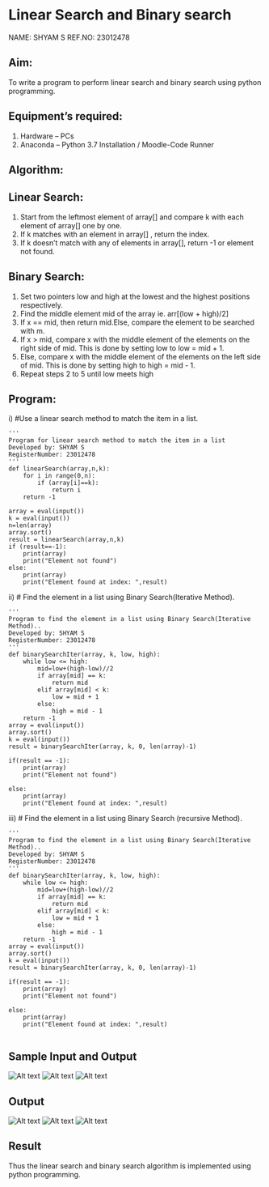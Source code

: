 # Linear Search and Binary search
NAME: SHYAM S
REF.NO: 23012478
## Aim:
To write a program to perform linear search and binary search using python programming.
## Equipment’s required:
1.	Hardware – PCs
2.	Anaconda – Python 3.7 Installation / Moodle-Code Runner
## Algorithm:
## Linear Search:
1.	Start from the leftmost element of array[] and compare k with each element of array[] one by one.
2.	If k matches with an element in array[] , return the index.
3.	If k doesn’t match with any of elements in array[], return -1 or element not found.
## Binary Search:
1.	Set two pointers low and high at the lowest and the highest positions respectively.
2.	Find the middle element mid of the array ie. arr[(low + high)/2]
3.	If x == mid, then return mid.Else, compare the element to be searched with m.
4.	If x > mid, compare x with the middle element of the elements on the right side of mid. This is done by setting low to low = mid + 1.
5.	Else, compare x with the middle element of the elements on the left side of mid. This is done by setting high to high = mid - 1.
6.	Repeat steps 2 to 5 until low meets high
## Program:
i)	#Use a linear search method to match the item in a list.
```
''' 
Program for linear search method to match the item in a list
Developed by: SHYAM S
RegisterNumber: 23012478
'''
def linearSearch(array,n,k):
    for i in range(0,n):
        if (array[i]==k):
            return i
    return -1
    
array = eval(input())
k = eval(input()) 
n=len(array)
array.sort()
result = linearSearch(array,n,k)
if (result==-1):
    print(array)
    print("Element not found")
else:
    print(array)
    print("Element found at index: ",result)
```
ii)	# Find the element in a list using Binary Search(Iterative Method).
```
''' 
Program to find the element in a list using Binary Search(Iterative Method)..
Developed by: SHYAM S
RegisterNumber: 23012478
'''
def binarySearchIter(array, k, low, high):
    while low <= high:
        mid=low+(high-low)//2
        if array[mid] == k:
            return mid
        elif array[mid] < k:
            low = mid + 1
        else:
            high = mid - 1
    return -1
array = eval(input())
array.sort()
k = eval(input()) 
result = binarySearchIter(array, k, 0, len(array)-1)

if(result == -1):
    print(array)
    print("Element not found")
    
else:
    print(array)
    print("Element found at index: ",result)
```
iii)	# Find the element in a list using Binary Search (recursive Method).
```
''' 
Program to find the element in a list using Binary Search(Iterative Method)..
Developed by: SHYAM S
RegisterNumber: 23012478
'''
def binarySearchIter(array, k, low, high):
    while low <= high:
        mid=low+(high-low)//2
        if array[mid] == k:
            return mid
        elif array[mid] < k:
            low = mid + 1
        else:
            high = mid - 1
    return -1
array = eval(input())
array.sort()
k = eval(input()) 
result = binarySearchIter(array, k, 0, len(array)-1)

if(result == -1):
    print(array)
    print("Element not found")
    
else:
    print(array)
    print("Element found at index: ",result)
    
```
## Sample Input and Output
![Alt text](<Screenshot 2023-11-29 132211.png>)
![Alt text](<Screenshot 2023-11-29 132221.png>)
![Alt text](<Screenshot 2023-11-29 132239.png>)

## Output
![Alt text](image-1.png)
![Alt text](image-2.png)
![Alt text](image-3.png)
## Result
Thus the linear search and binary search algorithm is implemented using python programming.
